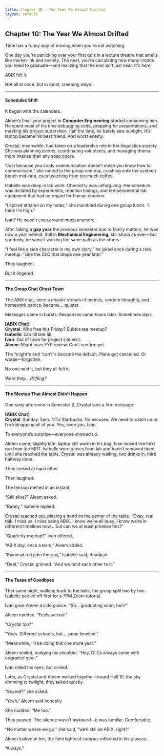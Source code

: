 ```yaml
---
title: Chapter 10 - The Year We Almost Drifted
layout: default
---
```


## **Chapter 10: The Year We Almost Drifted**

Time has a funny way of moving when you're not watching.

One day you're panicking over your first quiz in a lecture theatre that smells like marker ink and anxiety. The next, you're calculating how many credits you need to graduate—and realizing that the end isn't just near. It's *here*.

ABIX felt it.

Not all at once, but in quiet, creeping ways.

---

#### **Schedules Shift**

It began with the calendars.

Aleem’s final-year project in **Computer Engineering** started consuming him. He spent most of his time debugging code, prepping for presentations, and meeting his project supervisor. Half the time, he barely saw sunlight. His laptop became his best friend. And worst enemy.

Crystal, meanwhile, had taken on a leadership role in her linguistics society. She was planning events, coordinating volunteers, and managing drama more intense than any soap opera.

“Just because you study communication doesn’t mean you know how to communicate,” she ranted to the group one day, crashing onto the canteen bench mid-rant, eyes twitching from too much coffee.

Isabelle was deep in lab work. Chemistry was unforgiving. Her schedule was dictated by experiments, reaction timings, and temperamental lab equipment that had no regard for human emotion.

“I spilled ethanol on my notes,” she mumbled during one group lunch. “I think I’m high.”

Ivan? He wasn’t even around much anymore.

After taking a **gap year** the previous semester due to family matters, he was now a year behind. Still in **Mechanical Engineering**, still sharp as ever—but suddenly, he wasn’t walking the same path as the others.

“I feel like a side character in my own story,” he joked once during a rare meetup. “Like the DLC that drops one year later.”

They laughed.

But it lingered.

---

#### **The Group Chat Ghost Town**

The ABIX chat, once a chaotic stream of memes, random thoughts, and homework panics, became… quieter.

Messages came in bursts. Responses came hours later. Sometimes days.

**[ABIX Chat]**  
**Crystal**: Who free this Friday? Bubble tea meetup?  
**Isabelle**: Lab till late 😭  
**Ivan**: Out of town for project site visit.  
**Aleem**: Might have FYP review. Can’t confirm yet.

The “might”s and “can’t”s became the default. Plans got cancelled. Or worse—forgotten.

No one said it, but they all felt it.

*Were they… drifting?*

---

#### **The Meetup That Almost Didn’t Happen**

One rainy afternoon in Semester 2, Crystal sent a firm message:

**[ABIX Chat]**  
**Crystal**: Sunday. 5pm. NTU Starbucks. No excuses. We need to catch up or I’m kidnapping all of you. Yes, even you, Ivan.

To everyone’s surprise—everyone showed up.

Aleem came, slightly late, laptop still warm in his bag. Ivan looked like he’d run from the MRT. Isabelle wore gloves from lab and hadn’t removed them until she reached the table. Crystal was already waiting, two drinks in, third halfway done.

They looked at each other.

Then laughed.

The tension melted in an instant.

“Still alive?” Aleem asked.

“Barely,” Isabelle replied.

Crystal reached out, placing a hand on the center of the table. “Okay, real talk. I miss us. I miss being ABIX. I know we’re all busy, I know we’re in different timelines now… but can we at least promise this?”

“Quarterly meetup?” Ivan offered.

“ABIX day, once a term,” Aleem added.

“Biannual roti john therapy,” Isabelle said, deadpan.

“Deal,” Crystal grinned. “And we hold each other to it.”

---

#### **The Tease of Goodbyes**

That same night, walking back to the halls, the group split two by two. Isabelle peeled off first for a 7PM Zoom tutorial.

Ivan gave Aleem a side glance. “So… graduating soon, huh?”

Aleem nodded. “Feels surreal.”

“Crystal too?”

“Yeah. Different schools, but… same timeline.”

“Meanwhile, I’ll be doing this one more year.”

Aleem smiled, nudging his shoulder. “Hey, DLCs always come with upgraded gear.”

Ivan rolled his eyes, but smiled.

Later, as Crystal and Aleem walked together toward Hall 10, the sky dimming to twilight, they talked quietly.

“Scared?” she asked.

“Yeah,” Aleem said honestly.

She nodded. “Me too.”

They paused. The silence wasn’t awkward—it was familiar. Comfortable.

“No matter where we go,” she said, “we’ll still be ABIX, right?”

Aleem looked at her, the faint lights of campus reflected in his glasses.

“Always.”